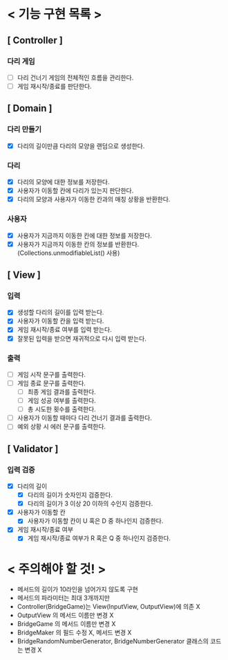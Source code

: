# < 기능 구현 목록 >

## [ Controller ]

### 다리 게임
- [ ] 다리 건너기 게임의 전체적인 흐름을 관리한다.
- [ ] 게임 재시작/종료를 판단한다.

## [ Domain ]

### 다리 만들기
- [x] 다리의 길이만큼 다리의 모양을 랜덤으로 생성한다.

### 다리
- [x] 다리의 모양에 대한 정보를 저장한다.
- [x] 사용자가 이동할 칸에 다리가 있는지 판단한다.
- [x] 다리의 모양과 사용자가 이동한 칸과의 매칭 상황을 반환한다.

### 사용자
- [x] 사용자가 지금까지 이동한 칸에 대한 정보를 저장한다.
- [x] 사용자가 지금까지 이동한 칸의 정보를 반환한다. (Collections.unmodifiableList() 사용)

## [ View ]

### 입력
- [x] 생성할 다리의 길이를 입력 받는다.
- [x] 사용자가 이동할 칸을 입력 받는다.
- [x] 게임 재시작/종료 여부를 입력 받는다.
- [x] 잘못된 입력을 받으면 재귀적으로 다시 입력 받는다.

### 출력
- [ ] 게임 시작 문구를 출력한다.
- [ ] 게임 종료 문구를 출력한다.
    - [ ] 최종 게임 결과를 출력한다.
    - [ ] 게임 성공 여부를 출력한다.
    - [ ] 총 시도한 횟수를 출력한다.
- [ ] 사용자가 이동할 때마다 다리 건너기 결과를 출력한다.
- [ ] 예외 상황 시 에러 문구를 출력한다.

## [ Validator ]

### 입력 검증
- [x] 다리의 길이
  - [x] 다리의 길이가 숫자인지 검증한다.
  - [x] 다리의 길이가 3 이상 20 이하의 수인지 검증한다.
- [x] 사용자가 이동할 칸
  - [x] 사용자가 이동할 칸이 U 혹은 D 중 하나인지 검증한다.
- [x] 게임 재시작/종료 여부
  - [x] 게임 재시작/종료 여부가 R 혹은 Q 중 하나인지 검증한다.

# < 주의해야 할 것! >

- 메서드의 길이가 10라인을 넘어가지 않도록 구현
- 메서드의 파라미터는 최대 3개까지만
- Controller(BridgeGame)는 View(InputView, OutputView)에 의존 X
- OutputView 의 메서드 이름만 변경 X
- BridgeGame 의 메서드 이름만 변경 X
- BridgeMaker 의 필드 수정 X, 메서드 변경 X
- BridgeRandomNumberGenerator, BridgeNumberGenerator 클래스의 코드는 변경 X
